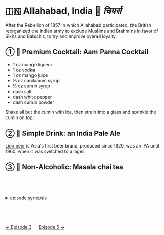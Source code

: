 🇮🇳 Allahabad, India 🥂 _चियर्स_
============================

After the Rebellion of 1857 in which Allahabad participated, the British reorganized
the Indian army to exclude Muslims and Brahmins in favor of Sikhs and Baluchis, to try
and improve overall loyalty.

① 🍹 Premium Cocktail: Aam Panna Cocktail
------------------------------------------

- 1 oz mango liqueur
- 1 oz vodka
- 1 oz mango juice
- ⅓ oz cardamom syrup
- ⅓ oz cumin syrup
- dash salt
- dash white pepper
- dash cumin powder

Shake all but the cumin with ice, then strain into a glass and sprinkle the cumin on top.

② 🍺 Simple Drink: an India Pale Ale
-------------------------------------

[Lion beer][] is Asia's first beer brand, produced since 1820, was an IPA until 1960,
when it was switched to a lager.

[Lion beer]: https://en.wikipedia.org/wiki/Kasauli_Brewery#Lion

③ 🍵 Non-Alcoholic: Masala chai tea
------------------------------------

<style>details {margin:2cm 0} details>p {margin:0 1ex;font-size:36pt}</style>

<details><summary>episode synopsis</summary><p>🇮🇳💒🪖☠️💊💗</p><ul>
<li><a href="https://www.wgbh.org/programs/2022/01/23/around-the-world-in-80-days-episode-4-recap-listen-to-your-heart">WGBH: Episode 4 recap: listen to your heart</a></li>
<li><a href="https://www.thereviewgeek.com/aroundtheworldin80days-s1e4review/">The Review Geek: Season 1 Episode 4 Recap & Review</a></li>
</ul></details>

[← Episode 3](ep3.md)
&emsp;
[Episode 5 →](ep5.md)
